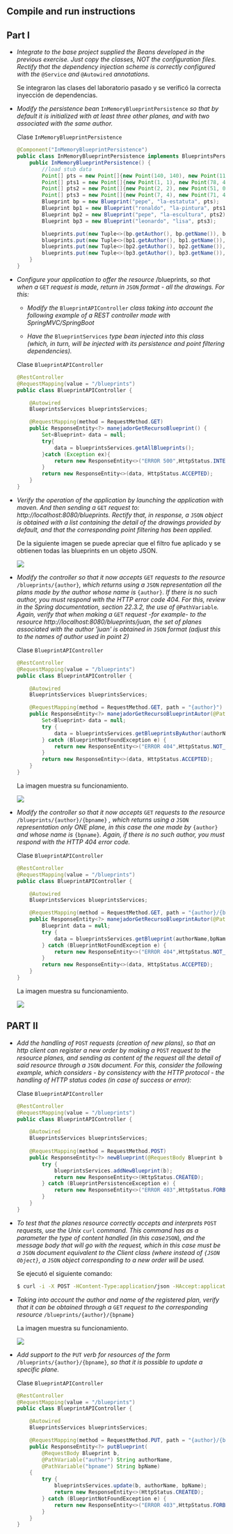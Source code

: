 ## Compile and run instructions

## Part I
* *Integrate to the base project supplied the Beans developed in the previous exercise. Just copy the classes, NOT the configuration files. Rectify that the dependency injection scheme is correctly configured with the* `@Service` *and* `@Autowired` *annotations.*

    Se integraron las clases del laboratorio pasado y se verificó la correcta inyección de dependencias.

* *Modify the persistence bean* `InMemoryBlueprintPersistence` *so that by default it is initialized with at least three other planes, and with two associated with the same author.*

    Clase `InMemoryBlueprintPersistence`
    ```java
    @Component("InMemoryBlueprintPersistence")
    public class InMemoryBlueprintPersistence implements BlueprintsPersistence {
        public InMemoryBlueprintPersistence() {
            //load stub data
            Point[] pts = new Point[]{new Point(140, 140), new Point(115, 115)};
            Point[] pts1 = new Point[]{new Point(1, 1), new Point(78, 487), new Point(12, 59), new Point(146, 156)};
            Point[] pts2 = new Point[]{new Point(2, 2), new Point(51, 0), new Point(14, 32), new Point(16, 15)};
            Point[] pts3 = new Point[]{new Point(7, 4), new Point(71, 47), new Point(146, 156)};
            Blueprint bp = new Blueprint("pepe", "la-estatuta", pts);
            Blueprint bp1 = new Blueprint("ronaldo", "la-pintura", pts1);
            Blueprint bp2 = new Blueprint("pepe", "la-escultura", pts2);
            Blueprint bp3 = new Blueprint("leonardo", "lisa", pts3);

            blueprints.put(new Tuple<>(bp.getAuthor(), bp.getName()), bp);
            blueprints.put(new Tuple<>(bp1.getAuthor(), bp1.getName()), bp1);
            blueprints.put(new Tuple<>(bp2.getAuthor(), bp2.getName()), bp2);
            blueprints.put(new Tuple<>(bp3.getAuthor(), bp3.getName()), bp3);
        }
    }
    ```

* *Configure your application to offer the resource* /blueprints, *so that when a* `GET` *request is made, return in* `JSON` *format - all the drawings. For this:*
     * *Modify the* `BlueprintAPIController` *class taking into account the following example of a REST controller made with SpringMVC/SpringBoot*

    * *Have the* `BlueprintServices` *type bean injected into this class (which, in turn, will be injected with its persistence and point filtering dependencies).*

    Clase `BlueprintAPIController`
    ```java
    @RestController
    @RequestMapping(value = "/blueprints")
    public class BlueprintAPIController {

        @Autowired
        BlueprintsServices blueprintsServices;

        @RequestMapping(method = RequestMethod.GET)
        public ResponseEntity<?> manejadorGetRecursoBlueprint() {
            Set<Blueprint> data = null;
            try{
                data = blueprintsServices.getAllBlueprints();
            }catch (Exception ex){
                return new ResponseEntity<>("ERROR 500",HttpStatus.INTERNAL_SERVER_ERROR);
            }
            return new ResponseEntity<>(data, HttpStatus.ACCEPTED);
        }
    }
    ```


* *Verify the operation of the application by launching the application with maven. And then sending a* `GET` *request to: http://localhost:8080/blueprints. Rectify that, in response, a* `JSON` *object is obtained with a list containing the detail of the drawings provided by default, and that the corresponding point filtering has been applied.*

    De la siguiente imagen se puede apreciar que el filtro fue aplicado y se obtienen todas las blueprints en un objeto JSON.

    ![](img/media/get_all.JPG)

* *Modify the controller so that it now accepts* `GET` *requests to the resource* `/blueprints/{author}`*, which returns using a* `JSON` *representation all the plans made by the author whose name is* `{author}`*. If there is no such author, you must respond with the HTTP error code 404. For this, review in the Spring documentation, section 22.3.2, the use of* `@PathVariable`*. Again, verify that when making a* `GET` *request -for example- to the resource http://localhost:8080/blueprints/juan, the set of planes associated with the author 'juan' is obtained in* `JSON` *format (adjust this to the names of author used in point 2)*

    Clase `BlueprintAPIController`
    ```java
    @RestController
    @RequestMapping(value = "/blueprints")
    public class BlueprintAPIController {

        @Autowired
        BlueprintsServices blueprintsServices;

        @RequestMapping(method = RequestMethod.GET, path = "{author}")
        public ResponseEntity<?> manejadorGetRecursoBlueprintAutor(@PathVariable("author") String authorName) {
            Set<Blueprint> data = null;
            try {
                data = blueprintsServices.getBlueprintsByAuthor(authorName);
            } catch (BlueprintNotFoundException e) {
                return new ResponseEntity<>("ERROR 404",HttpStatus.NOT_FOUND);
            }
            return new ResponseEntity<>(data, HttpStatus.ACCEPTED);
        }
    }
    ```
    La imagen muestra su funcionamiento.
    
    ![](img/media/author_leonardo.JPG)

* *Modify the controller so that it now accepts* `GET` *requests to the resource* `/blueprints/{author}/{bpname}` *, which returns using a* `JSON` *representation only ONE plane, in this case the one made by* `{author}` *and whose name is* `{bpname}`*. Again, if there is no such author, you must respond with the HTTP 404 error code.*

    Clase `BlueprintAPIController`
    ```java
    @RestController
    @RequestMapping(value = "/blueprints")
    public class BlueprintAPIController {

        @Autowired
        BlueprintsServices blueprintsServices;

        @RequestMapping(method = RequestMethod.GET, path = "{author}/{bpname}")
        public ResponseEntity<?> manejadorGetRecursoBlueprintAutor(@PathVariable("author") String authorName, @PathVariable("bpname") String bpName) {
            Blueprint data = null;
            try {
                data = blueprintsServices.getBlueprint(authorName,bpName);
            } catch (BlueprintNotFoundException e) {
                return new ResponseEntity<>("ERROR 404",HttpStatus.NOT_FOUND);
            }
            return new ResponseEntity<>(data, HttpStatus.ACCEPTED);
        }
    }
    ```
    La imagen muestra su funcionamiento.

    ![](img/media/author_blue.JPG)

## PART II
* *Add the handling of* `POST` *requests (creation of new plans), so that an http client can register a new order by making a* `POST` *request to the resource planes, and sending as content of the request all the detail of said resource through a* `JSON` *document. For this, consider the following example, which considers - by consistency with the HTTP protocol - the handling of HTTP status codes (in case of success or error):*

    Clase `BlueprintAPIController`
    ```java
    @RestController
    @RequestMapping(value = "/blueprints")
    public class BlueprintAPIController {

        @Autowired
        BlueprintsServices blueprintsServices;
        
        @RequestMapping(method = RequestMethod.POST)
        public ResponseEntity<?> newBlueprint(@RequestBody Blueprint b ) {
            try {
                blueprintsServices.addNewBlueprint(b);
                return new ResponseEntity<>(HttpStatus.CREATED);
            } catch (BlueprintPersistenceException e) {
                return new ResponseEntity<>("ERROR 403",HttpStatus.FORBIDDEN);
            }
        }
    }
    ```
* *To test that the planes resource correctly accepts and interprets* `POST` *requests, use the Unix* `curl` *command. This command has as a parameter the type of content handled (in this case*`JSON`)*, and the message body that will go with the request, which in this case must be a* `JSON` *document equivalent to the Client class (where instead of *`{JSON Object}`*, a* `JSON` *object corresponding to a new order will be used.*

    Se ejecutó el siguiente comando:
    ```bash
    $ curl -i -X POST -HContent-Type:application/json -HAccept:application/json http://localhost:8080/blueprints/ -d '{"author":"michael","points":[{"x":8,"y":10},{"x":100,"y":100}],"name":"el-edificio"}'
    ```
* *Taking into account the author and name of the registered plan, verify that it can be obtained through a* `GET` *request to the corresponding resource* `/blueprints/{author}/{bpname}`

    La imagen muestra su funcionamiento.

    ![](img/media/add_post.JPG)

* *Add support to the* `PUT` *verb for resources of the form* `/blueprints/{author}/{bpname}`*, so that it is possible to update a specific plane.*

    Clase `BlueprintAPIController`
    ```java
    @RestController
    @RequestMapping(value = "/blueprints")
    public class BlueprintAPIController {

        @Autowired
        BlueprintsServices blueprintsServices;

        @RequestMapping(method = RequestMethod.PUT, path = "{author}/{bpname}")
        public ResponseEntity<?> putBlueprint(
            @RequestBody Blueprint b,
            @PathVariable("author") String authorName,
            @PathVariable("bpname") String bpName)
        {
            try {
                blueprintsServices.update(b, authorName, bpName);
                return new ResponseEntity<>(HttpStatus.CREATED);
            } catch (BlueprintNotFoundException e) {
                return new ResponseEntity<>("ERROR 403",HttpStatus.FORBIDDEN);
            }
        }
    }
    ```